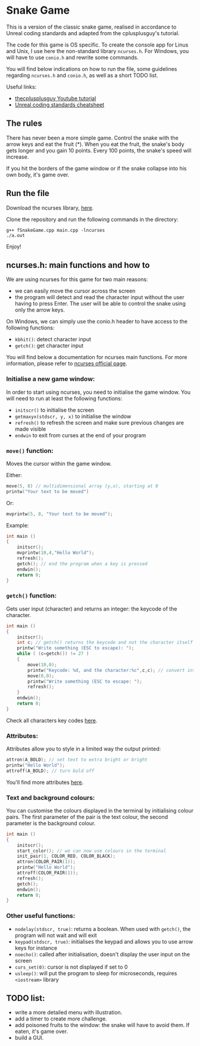 # Snake Game

This is a version of the classic snake game, realised in accordance to Unreal coding standards and adapted from the cplusplusguy's tutorial. 

The code for this game is OS specific. To create the console app for Linus and Unix, I use here the non-standard library `ncurses.h`. For Windows, you will have to use `conio.h` and rewrite some commands. 

You will find below indications on how to run the file, some guidelines regarding `ncurses.h` and `conio.h`, as well as a short TODO list.

Useful links:

* [thecplusplusguy Youtube tutorial](https://www.youtube.com/watch?v=Cg_u60jX8Y4&list=PL2C01CC54638DD952)
* [Unreal coding standards cheatsheet](https://docs.unrealengine.com/latest/INT/Programming/Development/CodingStandard/index.html)

## The rules

There has never been a more simple game. Control the snake with the arrow keys and eat the fruit (*). When you eat the fruit, the snake's body gets longer and you gain 10 points. Every 100 points, the snake's speed will increase.

If you hit the borders of the game window or if the snake collapse into his own body, it's game over. 

## Run the file

Download the ncurses library, [here](https://www.gnu.org/software/ncurses/).

Clone the repository and run the following commands in the directory:
```
g++ fSnakeGame.cpp main.cpp -lncurses
./a.out
```

Enjoy!

## ncurses.h: main functions and how to

We are using ncurses for this game for two main reasons:
* we can easily move the cursor across the screen
* the program will detect and read the character input without the user having to press Enter. The user will be able to control the snake using only the arrow keys.

On Windows, we can simply use the conio.h header to have access to the following functions:
* `kbhit()`: detect character input
* `getch()`: get character input

You will find below a documentation for ncurses main functions. For more information, please refer to [ncurses official page](http://tldp.org/HOWTO/NCURSES-Programming-HOWTO/). 

### Initialise a new game window:
In order to start using ncurses, you need to initialise the game window. You will need to run at least the following functions:
* `initscr()` to initialise the screen
* `getmaxyx(stdscr, y, x)` to initialise the window
* `refresh()` to refresh the screen and make sure previous changes are made visible
* `endwin` to exit from curses at the end of your program

### `move()` function:
Moves the cursor within the game window.

Either:
```c++
move(5, 8) // multidimensional array (y,x), starting at 0
printw("Your text to be moved")
```

Or: 
```c++
mvprintw(5, 8, "Your text to be moved");
```
Example:
```c++
int main ()
{
	initscr();
	mvprintw(10,4,"Hello World");
	refresh();
	getch(); // end the program when a key is pressed
	endwin();
	return 0;
}
```

### `getch()` function:
Gets user input (character) and returns an integer: the keycode of the character.

```c++
int main ()
{
	initscr();
	int c; // getch() returns the keycode and not the character itself 
	printw("Write something (ESC to escape): ");
	while ( (c=getch()) != 27 )
	{
		move(10,0);
		printw("Keycode: %d, and the character:%c",c,c); // convert integer into character
		move(0,0);
		printw("Write something (ESC to escape: ");
		refresh();
	}
	endwin();
	return 0;
}
```

Check all characters key codes [here](http://www.learncpp.com/cpp-tutorial/27-chars/).

### Attributes:
Attributes allow you to style in a limited way the output printed:
```c++
attron(A_BOLD); // set text to extra bright or bright
printw("Hello World");
attroff(A_BOLD); // turn bold off
```
You'll find more attributes [here](http://tldp.org/HOWTO/NCURSES-Programming-HOWTO/attrib.html).

### Text and background colours:
You can customise the colours displayed in the terminal by initialising colour pairs. The first parameter of the pair is the text colour, the second parameter is the background colour.
```c++
int main ()
{
	initscr();
	start_color(); // we can now use colours in the terminal
	init_pair(1, COLOR_RED, COLOR_BLACK); 
	attron(COLOR_PAIR(1)); 
	printw("Hello World");
	attroff(COLOR_PAIR(1));
	refresh();
	getch();
	endwin();
	return 0;
}
```

### Other useful functions:
* `nodelay(stdscr, true)`: returns a boolean. When used with `getch()`, the program will not wait and will exit
* `keypad(stdscr, true)`: initialises the keypad and allows you to use arrow keys for instance	
* `noecho()`: called after initialisation, doesn't display the user input on the screen
* `curs_set(0)`: cursor is not displayed if set to 0
* `usleep()`: will put the program to sleep for microseconds, requires `<iostream>` library


## TODO list:
* write a more detailed menu with illustration.
* add a timer to create more challenge.
* add poisoned fruits to the window: the snake will have to avoid them. If eaten, it's game over.
* build a GUI.
